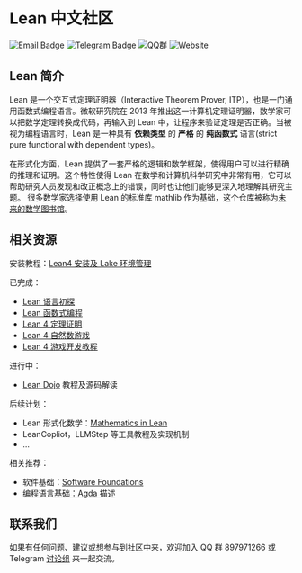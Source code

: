 # Lean 中文社区
[![Email Badge](https://img.shields.io/badge/Email-联系我们-informational?style=flat&logo=microsoft-outlook&logoColor=white)](mailto:leanprover@outllook.com)
[![Telegram Badge](https://img.shields.io/badge/Telegram-加入讨论-blue?style=flat&logo=telegram&logoColor=white)](https://t.me/Lean_zh_CN)
[![QQ群](https://img.shields.io/badge/QQ-加入群聊-blue.svg?logo=tencent-qq&style=flat)](http://qm.qq.com/cgi-bin/qm/qr?_wv=1027&k=tC0R88AwoljjpvA2fGAvkucJCOeJnLDR&authKey=AHE8WSVpMeNAoc4Ax8%2BkiM%2FrBkAcpFfcuc7V746wcdIWXYloyGWcn2IkBhpVsumI&noverify=0&group_code=897971266)
[![Website](https://img.shields.io/badge/Website-访问主页-blue.svg?style=flat)](https://www.leanprover.cn)

## Lean 简介

Lean 是一个交互式定理证明器（Interactive Theorem Prover, ITP），也是一门通用函数式编程语言。微软研究院在 2013 年推出这一计算机定理证明器，数学家可以把数学定理转换成代码，再输入到 Lean 中，让程序来验证定理是否正确。当被视为编程语言时，Lean 是一种具有 **依赖类型** 的 **严格** 的 **纯函数式** 语言(strict pure functional with dependent types)。

在形式化方面，Lean 提供了一套严格的逻辑和数学框架，使得用户可以进行精确的推理和证明。这个特性使得 Lean 在数学和计算机科学研究中非常有用，它可以帮助研究人员发现和改正概念上的错误，同时也让他们能够更深入地理解其研究主题。
很多数学家选择使用 Lean 的标准库 mathlib 作为基础，这个仓库被称为[未来的数学图书馆](https://www.quantamagazine.org/building-the-mathematical-library-of-the-future-20201001/)。


## 相关资源

安装教程：[Lean4 安装及 Lake 环境管理](./tutorial/install.md)

已完成：
  * [Lean 语言初探](https://www.leanprover.cn/GlimpseOfLean/)
  * [Lean 函数式编程](https://www.leanprover.cn/fp-lean-zh/)
  * [Lean 4 定理证明](https://www.leanprover.cn/tp-lean-zh/)
  * [Lean 4 自然数游戏](https://game.leanprover.cn/#/g/local/NNG4)
  * [Lean 4 游戏开发教程](tutorial/lean4game.md)

进行中：
  * [Lean Dojo](https://github.com/lean-dojo/LeanDojo) 教程及源码解读


后续计划：
  * Lean 形式化数学：[Mathematics in Lean](https://leanprover-community.github.io/mathematics_in_lean/index.html)
  * LeanCopliot，LLMStep 等工具教程及实现机制
  * ...

相关推荐：
  * 软件基础：[Software Foundations](https://coq-zh.github.io/SF-zh/)
  * [编程语言基础：Agda 描述](https://agda-zh.github.io/PLFA-zh/)

## 联系我们

如果有任何问题、建议或想参与到社区中来，欢迎加入 QQ 群 897971266 或 Telegram [讨论组](https://t.me/Lean_zh_CN) 来一起交流。
